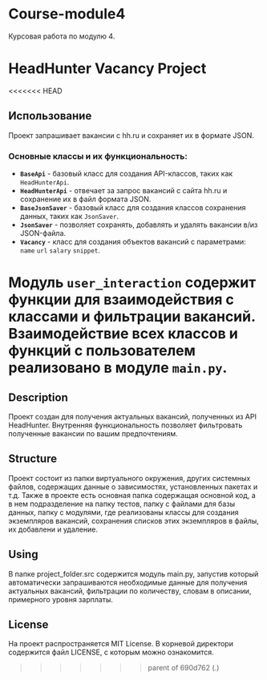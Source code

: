 # Course-module4
Курсовая работа по модулю 4.
# HeadHunter Vacancy Project
<<<<<<< HEAD
## Использование

Проект запрашивает вакансии с hh.ru и сохраняет их в формате JSON. 

### Основные классы и их функциональность:
- **`BaseApi`** - базовый класс для создания API-классов, таких как `HeadHunterApi`.
- **`HeadHunterApi`** - отвечает за запрос вакансий с сайта hh.ru и сохранение их в файл формата JSON.
- **`BaseJsonSaver`** - базовый класс для создания классов сохранения данных, таких как `JsonSaver`.
- **`JsonSaver`** - позволяет сохранять, добавлять и удалять вакансии в/из JSON-файла.
- **`Vacancy`** - класс для создания объектов вакансий с параметрами:<br> 
`name`
`url`
`salary`
`snippet`.

Модуль `user_interaction` содержит функции для взаимодействия с классами и фильтрации вакансий.  
Взаимодействие всех классов и функций с пользователем реализовано в модуле `main.py`.
=======
## Description
Проект создан для получения актуальных вакансий, полученных из API HeadHunter.
Внутренняя функциональность позволяет фильтровать полученные вакансии по вашим предпочтениям.
## Structure
Проект состоит из папки виртуального окружения, других системных файлов, содержащих данные о зависимостях, установленных пакетах и т.д.
Также в проекте есть основная папка содержащая основной код, а в нем подразделение на папку тестов, папку с файлами для базы данных, папку с модулями, где реализованы классы для создания экземпляров вакансий, сохранения списков этих экземпляров в файлы, их добавлени и удаление.
## Using
В папке project_folder.src содержится модуль main.py, запустив который автоматически запрашиваются необходимые данные для получения актуальных вакансий, фильтрации по количеству, словам в описании, примерного уровня зарплаты.
## License
На проект распространяется MIT License. В корневой директори содержится файл LICENSE, с которым можно ознакомится.
>>>>>>> parent of 690d762 (.)
